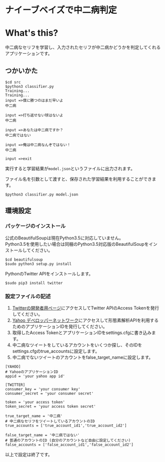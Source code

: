 ナイーブベイズで中二病判定
==========================

# What's this?
中二病なセリフを学習し、入力されたセリフが中二病かどうかを判定してくれるアプリケーションです。

## つかいかた

```
$cd src
$python3 classifier.py
Training...
Training...
input =>僕に勝つのはまだ早いよ
中二病

input =>打ち返せない球はないよ
中二病

input =>あなたは中二病ですか？
中二病ではない

input =>俺は中二病なんぞではない！
中二病

input =>exit
```

実行すると学習結果が```model.json```というファイルに出力されます。  

ファイル名を引数として渡すと、保存された学習結果を利用することができます。

```
$python3 classifier.py model.json
```

## 環境設定
### パッケージのインストール
公式のBeautifulSoupは現在Python3.5に対応していません。  
Python3.5を使用したい場合は同梱のPython3.5対応版のBeautifulSoupをインストールしてください。  

```
$cd beautifulsoup
$sudo python3 setup.py install
```

PythonのTwitter APIをインストールします。
```
$sudo pip3 install twitter
```

### 設定ファイルの記述
1. [Twitterの開発者用ページ](https://apps.twitter.com/)にアクセスしてTwitter APIのAccess Tokenを発行してください。
2. [Yahoo デベロッパーネットワーク](https://e.developer.yahoo.co.jp/register)にアクセスして形態素解析APIを利用するためのアプリケーションIDを発行してください。
3. 取得したAccess TokenとアプリケーションIDをsettings.cfgに書き込みます。
4. 中二病なツイートをしているアカウントをいくつか探し、そのIDをsettings.cfgのtrue_accountsに設定します。
5. 中二病でないツイートのアカウントをfalse_target_nameに設定します。

```
[YAHOO]
# YahooのアプリケーションID
appid = 'your yahoo app id'

[TWITTER]
consumer_key = 'your consumer key'
consumer_secret = 'your consumer secret'

token = 'your access token'
token_secret = 'your access token secret'

true_target_name = '中二病'
# 中二病なセリフをツイートしているアカウントのID
true_accounts = ['true_account_id1','true_account_id2']

false_target_name = '中二病ではない'
# 普通のアカウントのID (自分のアカウントなど自由に設定してください)
false_accounts = ['false_account_id1','false_account_id2']
```

以上で設定は終了です。
